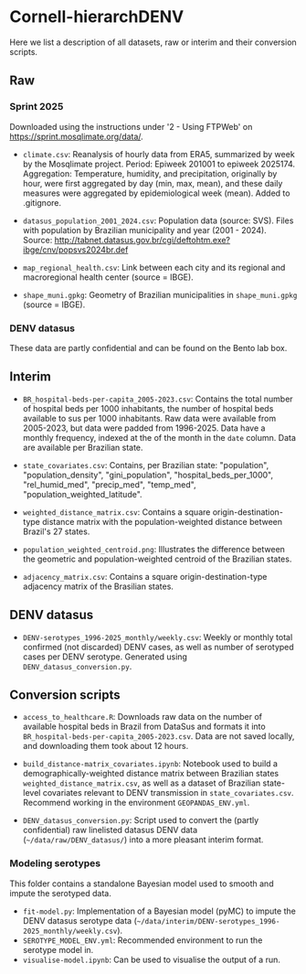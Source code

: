 # Cornell-hierarchDENV

Here we list a description of all datasets, raw or interim and their conversion scripts.

## Raw

### Sprint 2025

Downloaded using the instructions under '2 - Using FTPWeb' on https://sprint.mosqlimate.org/data/.

+ `climate.csv`: Reanalysis of hourly data from ERA5, summarized by week by the Mosqlimate project. Period: Epiweek 201001 to epiweek 2025174. Aggregation: Temperature, humidity, and precipitation, originally by hour, were first aggregated by day (min, max, mean), and these daily measures were aggregated by epidemiological week (mean). Added to .gitignore.

+ `datasus_population_2001_2024.csv`: Population data (source: SVS). Files with population by Brazilian municipality and year (2001 - 2024). Source: http://tabnet.datasus.gov.br/cgi/deftohtm.exe?ibge/cnv/popsvs2024br.def 

+ `map_regional_health.csv`: Link between each city and its regional and macroregional health center (source = IBGE).

+ `shape_muni.gpkg`: Geometry of Brazilian municipalities in `shape_muni.gpkg` (source = IBGE).

### DENV datasus

These data are partly confidential and can be found on the Bento lab box.

## Interim

+ `BR_hospital-beds-per-capita_2005-2023.csv`: Contains the total number of hospital beds per 1000 inhabitants, the number of hospital beds available to sus per 1000 inhabitants. Raw data were available from 2005-2023, but data were padded from 1996-2025. Data have a monthly frequency, indexed at the of the month in the `date` column. Data are available per Brazilian state. 

+ `state_covariates.csv`: Contains, per Brazilian state: "population", "population_density", "gini_population", "hospital_beds_per_1000", "rel_humid_med", "precip_med", "temp_med", "population_weighted_latitude". 

+ `weighted_distance_matrix.csv`: Contains a square origin-destination-type distance matrix with the population-weighted distance between Brazil's 27 states.

+ `population_weighted_centroid.png`: Illustrates the difference between the geometric and population-weighted centroid of the Brazilian states.

+ `adjacency_matrix.csv`: Contains a square origin-destination-type adjacency matrix of the Brasilian states.

## DENV datasus

+ `DENV-serotypes_1996-2025_monthly/weekly.csv`: Weekly or monthly total confirmed (not discarded) DENV cases, as well as number of serotyped cases per DENV serotype. Generated using `DENV_datasus_conversion.py`. 

## Conversion scripts

+ `access_to_healthcare.R`: Downloads raw data on the number of available hospital beds in Brazil from DataSus and formats it into `BR_hospital-beds-per-capita_2005-2023.csv`. Data are not saved locally, and downloading them took about 12 hours.

+ `build_distance-matrix_covariates.ipynb`: Notebook used to build a demographically-weighted distance matrix between Brazilian states `weighted_distance_matrix.csv`, as well as a dataset of Brazilian state-level covariates relevant to DENV transmission in `state_covariates.csv`. Recommend working in the environment `GEOPANDAS_ENV.yml`.

+ `DENV_datasus_conversion.py`: Script used to convert the (partly confidential) raw linelisted datasus DENV data (`~/data/raw/DENV_datasus/`) into a more pleasant interim format.

### Modeling serotypes

This folder contains a standalone Bayesian model used to smooth and impute the serotyped data.

+ `fit-model.py`: Implementation of a Bayesian model (pyMC) to impute the DENV datasus serotype data (`~/data/interim/DENV-serotypes_1996-2025_monthly/weekly.csv`).
+ `SEROTYPE_MODEL_ENV.yml`: Recommended environment to run the serotype model in.
+ `visualise-model.ipynb`: Can be used to visualise the output of a run.
